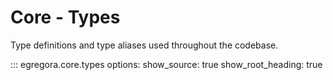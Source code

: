# Core - Types

Type definitions and type aliases used throughout the codebase.

::: egregora.core.types
    options:
      show_source: true
      show_root_heading: true

